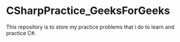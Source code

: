 # CSharpPractice_GeeksForGeeks
This repository is to store my practice problems that i do to learn and practice C#.
